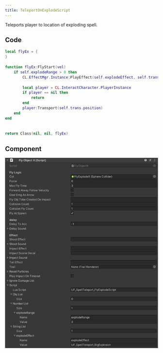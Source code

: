 ```yaml
---
title: TeleportOnExplodeScript
---
```


Teleports player to location of exploding spell.

## Code

```lua
local flyEx = {
}

function flyEx:FlyStart(vel)
    if self.explodeRange > 0 then
        CL.EffectMgr.Instance:PlayEffect(self.explodeEffect, self.trans.position, self.trans.rotation)
        
        local player = CL.InteractCharacter.PlayerInstance
        if player == nil then
            return
        end
        player:Transport(self.trans.position)
    end
end


return Class(nil, nil, flyEx)
```

## Component

![Component](/img/script-teleport-on-explode.png)
